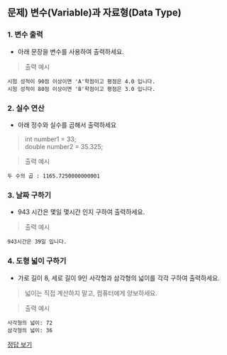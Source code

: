 ## 문제) 변수(Variable)과 자료형(Data Type)

### 1. 변수 출력
* 아래 문장을 변수를 사용하여 출력하세요.

> 출력 예시 
```
시험 성적이 90점 이상이면 'A'학점이고 평점은 4.0 입니다.
시험 성적이 80점 이상이면 'B'학점이고 평점은 3.0 입니다.
```

### 2. 실수 연산
* 아래 정수와 실수를 곱해서 출력하세요

> int number1 = 33;   
> double number2 = 35.325;  
  
> 출력 예시  
```
두 수의 곱 : 1165.7250000000001
```

### 3. 날짜 구하기 
* 943 시간은 몇일 몇시간 인지 구하여 출력하세요.

 > 출력 예시 
```
943시간은 39일 입니다.
```


### 4. 도형 넓이 구하기 
* 가로 길이 8, 세로 길이 9인 사각형과 삼각형의 넓이를 각각 구하여 출력하세요.
> 넓이는 직접 계산하지 말고, 컴퓨터에게 양보하세요.  
  
> 출력 예시 
```
사각형의 넓이: 72
삼각형의 넓이: 36
```

[정답 보기](Quiz02.java)
